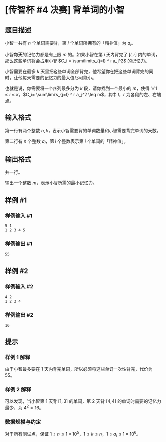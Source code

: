 # [传智杯 #4 决赛] 背单词的小智

## 题目描述


小智一共有 $n$ 个单词需要背，第 $i$ 个单词所拥有的「精神值」为 $a_i$。

小智**每天**的记忆力都是有上限 $m$ 的。如果小智在第 $i$ 天内背完了 $[l,r]$ 内的单词，那么这些单词将会占用小智 $C_i = \sum\limits_{j=l} ^ r a_j^2$ 的记忆力。

小智需要在最多 $k$ 天里把这些单词全部背完，他希望你在把这些单词背完的同时，让他每天需要的记忆力的最大值尽可能小。

也就是说，你需要将一个序列最多分为 $k$ 段，请你找到一个最小的 $m$，使得 $\forall 1 \leq i \leq k$，$C_i= \sum\limits_{j=l} ^ r a_j^2 \leq m$，其中 $l$，$r$ 为各段的左、右端点。

## 输入格式

第一行有两个整数 $n, k$，表示小智需要背的单词数量和小智需要背完单词的天数。

第二行有 $n$ 个整数 $a_i$，第 $i$ 个整数表示第 $i$ 个单词的「精神值」。

## 输出格式

共一行。

输出一个整数 $m$，表示小智所需的最小记忆力。

## 样例 #1

### 样例输入 #1
```
5 1
1 2 3 4 5
```

### 样例输出 #1

```
55
```

## 样例 #2

### 样例输入 #2
```
4 2
1 2 3 4
```

### 样例输出 #2

```
16
```

## 提示

### 样例 1 解释
由于小智最多要在 1 天内背完单词，所以必须将这些单词一次性背完，代价为 $55$。

### 样例 2 解释
可以发现，当小智第 1 天背 $[1,3]$ 的单词，第 2 天背 $[4,4]$ 的单词时需要的记忆力最少，为 $4^2 = 16$。

### 数据规模与约定
对于所有测试点，保证 $1 \leq n \leq 1 \times 10^5$，$1 \leq k \leq n$，$1\leq a_i \leq 1\times 10^6$。
